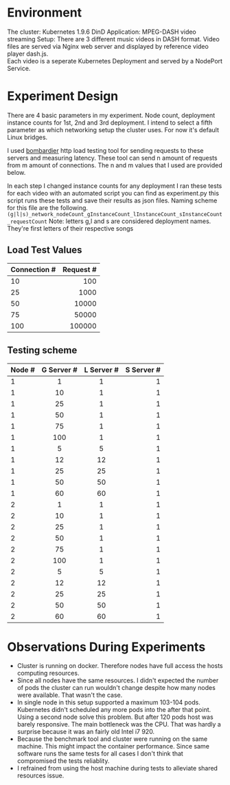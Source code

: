 # Environment
The cluster: Kubernetes 1.9.6 DinD
Application: MPEG-DASH video streaming
Setup: There are 3 different music videos in DASH format. Video files are served via Nginx web
server and displayed by reference video player dash.js.  
Each video is a seperate Kubernetes Deployment and served by a NodePort Service.

# Experiment Design
There are 4 basic parameters in my experiment. Node count, deployment instance counts for 1st, 2nd
and 3rd deployment. I intend to select a fifth parameter as which networking setup the cluster uses.
For now it's default Linux bridges.

I used [bombardier](https://github.com/codesenberg/bombardier) http load testing tool for sending
requests to these servers and measuring latency. These tool can send n amount of requests from m
amount of connections. The n and m values that I used are provided below.

In each step I changed instance counts for any deployment I ran these tests for each video with an
automated script you can find as experiment.py this script runs these tests and save their results
as json files. Naming scheme for this file are the following.
`(g|l|s)_network_nodeCount_gInstanceCount_lInstanceCount_sInstanceCount_requestCount`
Note: letters g,l and s are considered deployment names. They're first letters of their respective 
songs

## Load Test Values

| Connection # | Request # |
| ------------ | ---------:|
| 10           | 100       |
| 25           | 1000      |
| 50           | 10000     |
| 75           | 50000     |
| 100          | 100000    |

## Testing scheme 

| Node #  | G Server # | L Server # | S Server # |
| ------- |:----------:|:----------:| ----------:|
| 1       | 1          | 1          | 1          |
| 1       | 10         | 1          | 1          |
| 1       | 25         | 1          | 1          |
| 1       | 50         | 1          | 1          |
| 1       | 75         | 1          | 1          |
| 1       | 100        | 1          | 1          |
| 1       | 5          | 5          | 1          |
| 1       | 12         | 12         | 1          |
| 1       | 25         | 25         | 1          |
| 1       | 50         | 50         | 1          |
| 1       | 60         | 60         | 1          |
| 2       | 1          | 1          | 1          |
| 2       | 10         | 1          | 1          |
| 2       | 25         | 1          | 1          |
| 2       | 50         | 1          | 1          |
| 2       | 75         | 1          | 1          |
| 2       | 100        | 1          | 1          |
| 2       | 5          | 5          | 1          |
| 2       | 12         | 12         | 1          |
| 2       | 25         | 25         | 1          |
| 2       | 50         | 50         | 1          |
| 2       | 60         | 60         | 1          |

# Observations During Experiments
- Cluster is running on docker. Therefore nodes have full access the hosts computing resources.
- Since all nodes have the same resources. I didn't expected the number of pods the cluster can run
wouldn't change despite how many nodes were available. That wasn't the case.
- In single node in this setup supported a maximum 103-104 pods. Kubernetes didn't scheduled any more
pods into the after that point. Using a second node solve this problem. But after 120 pods host was
barely responsive. The main bottleneck was the CPU. That was hardly a surprise because it was an fairly
old Intel i7 920.
- Because the benchmark tool and cluster were running on the same machine. This might impact the
container performance. Since same software runs the same tests for all cases I don't think that
compromised the tests reliablity.
- I refrained from using the host machine during tests to alleviate shared resources issue.

